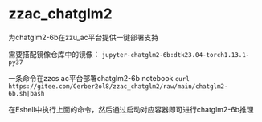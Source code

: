 # zzac_chatglm2
为chatglm2-6b在zzu_ac平台提供一键部署支持


需要搭配镜像仓库中的镜像： `jupyter-chatglm2-6b:dtk23.04-torch1.13.1-py37`

一条命令在zzcs ac平台部署chatglm2-6b notebook
`curl https://gitee.com/Cerber2ol8/zzac_chatglm2/raw/main/chatglm2-6b.sh|bash`

在Eshell中执行上面的命令，然后通过启动对应容器即可进行chatglm2-6b推理
